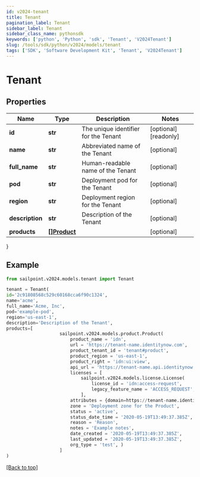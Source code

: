 ```yaml
---
id: v2024-tenant
title: Tenant
pagination_label: Tenant
sidebar_label: Tenant
sidebar_class_name: pythonsdk
keywords: ['python', 'Python', 'sdk', 'Tenant', 'V2024Tenant'] 
slug: /tools/sdk/python/v2024/models/tenant
tags: ['SDK', 'Software Development Kit', 'Tenant', 'V2024Tenant']
---
```


# Tenant


## Properties

Name | Type | Description | Notes
------------ | ------------- | ------------- | -------------
**id** | **str** | The unique identifier for the Tenant | [optional] [readonly] 
**name** | **str** | Abbreviated name of the Tenant | [optional] 
**full_name** | **str** | Human-readable name of the Tenant | [optional] 
**pod** | **str** | Deployment pod for the Tenant | [optional] 
**region** | **str** | Deployment region for the Tenant | [optional] 
**description** | **str** | Description of the Tenant | [optional] 
**products** | [**[]Product**](product) |  | [optional] 
}

## Example

```python
from sailpoint.v2024.models.tenant import Tenant

tenant = Tenant(
id='2c91808568c529c60168cca6f90c1324',
name='acme',
full_name='Acme, Inc',
pod='example-pod',
region='us-east-1',
description='Description of the Tenant',
products=[
                    sailpoint.v2024.models.product.Product(
                        product_name = 'idn', 
                        url = 'https://tenant-name.identitynow.com', 
                        product_tenant_id = 'tenant#product', 
                        product_region = 'us-east-1', 
                        product_right = 'idn:ui:view', 
                        api_url = 'https://tenant-name.api.identitynow.com', 
                        licenses = [
                            sailpoint.v2024.models.license.License(
                                license_id = 'idn:access-request', 
                                legacy_feature_name = 'ACCESS_REQUEST', )
                            ], 
                        attributes = {domain=https://tenant-name.identitynow.com, maxRegisteredUsers=250}, 
                        zone = 'Deployment zone for the Product', 
                        status = 'active', 
                        status_date_time = '2020-05-19T13:49:37.385Z', 
                        reason = 'Reason', 
                        notes = 'Example notes', 
                        date_created = '2020-05-19T13:49:37.385Z', 
                        last_updated = '2020-05-19T13:49:37.385Z', 
                        org_type = 'test', )
                    ]
)

```
[[Back to top]](#) 

